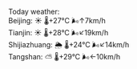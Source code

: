 Today weather:  
Beijing: ☀️   🌡️+27°C 🌬️↑7km/h  
Tianjin: ☀️   🌡️+28°C 🌬️↙19km/h  
Shijiazhuang: 🌦   🌡️+24°C 🌬️↙14km/h  
Tangshan: ⛅️  🌡️+29°C 🌬️←10km/h  
